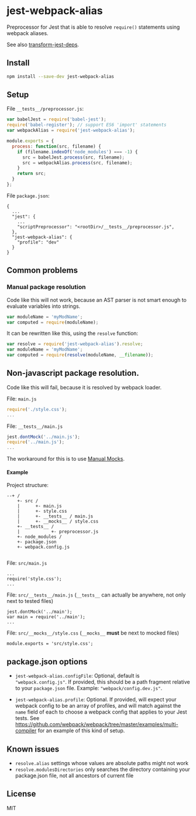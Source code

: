 # jest-webpack-alias

Preprocessor for Jest that is able to resolve `require()` statements using webpack aliases.

See also [transform-jest-deps](https://github.com/Ticketmaster/transform-jest-deps).

## Install

```sh
npm install --save-dev jest-webpack-alias
```

## Setup

File `__tests__/preprocessor.js`:

```js
var babelJest = require('babel-jest');
require('babel-register'); // support ES6 'import' statements
var webpackAlias = require('jest-webpack-alias');

module.exports = {
  process: function(src, filename) {
    if (filename.indexOf('node_modules') === -1) {
      src = babelJest.process(src, filename);
      src = webpackAlias.process(src, filename);
    }
    return src;
  }
};
```

File `package.json`:

```
{
  ...
  "jest": {
    ...
    "scriptPreprocessor": "<rootDir>/__tests__/preprocessor.js",
  },
  "jest-webpack-alias": {
    "profile": "dev"
  }
}
```

## Common problems

### Manual package resolution

Code like this will not work, because an AST parser is not smart enough to evaluate variables into strings.

```js
var moduleName = 'myModName';
var computed = require(moduleName);
```

It can be rewritten like this, using the `resolve` function:

```js
var resolve = require('jest-webpack-alias').resolve;
var moduleName = 'myModName';
var computed = require(resolve(moduleName, __filename));
```

## Non-javascript package resolution.

Code like this will fail, because it is resolved by webpack loader.

File: `main.js`
```js
require('./style.css');
...
```

File: `__tests__/main.js`
```js
jest.dontMock('../main.js');
require('../main.js');
...
```

The workaround for this is to use [Manual Mocks](https://github.com/facebook/jest/blob/master/docs/ManualMocks.md).

#### Example

Project structure:
```
--+ /            
    +- src /            
    |      +- main.js
    |      +- style.css
    |      +- __tests__ / main.js
    |      +- __mocks__ / style.css
    +- __tests__ /
    |            +- preprocessor.js
    +- node_modules /
    +- package.json
    +- webpack.config.js
    
```

File: `src/main.js`
```
...
require('style.css');
...
```

File: `src/__tests__/main.js` (`__tests__` can actually be anywhere, not only next to tested files)
```
jest.dontMock('../main');
var main = require('../main');
...
```

File: `src/__mocks__/style.css` (`__mocks__` __must__ be next to mocked files)
```
module.exports = 'src/style.css';
```

## package.json options

- `jest-webpack-alias.configFile`: Optional, default is `"webpack.config.js"`. If provided, this should be a path
  fragment relative to your `package.json` file.  Example: `"webpack/config.dev.js"`.

- `jest-webpack-alias.profile`: Optional. If provided, will expect your webpack config to be an array of profiles, and
  will match against the `name` field of each to choose a webpack config that applies to your Jest tests. See
  https://github.com/webpack/webpack/tree/master/examples/multi-compiler for an example of this kind of setup.

## Known issues

- `resolve.alias` settings whose values are absolute paths might not work
- `resolve.modulesDirectories` only searches the directory containing your package.json file, not all ancestors of current file

## License

MIT
